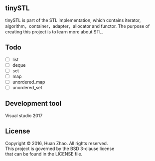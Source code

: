 ## tinySTL
tinySTL is part of the STL implementation, which contains iterator, algorithm，container，adapter，allocator and functor. The purpose of creating this project is to learn more about STL.

## Todo
- [ ] list
- [ ] deque
- [ ] set
- [ ] map
- [ ] unordered_map
- [ ] unordered_set

## Development tool
Visual studio 2017

## License
Copyright © 2016, Huan Zhao.  All rights reserved.  
This project is governed by the BSD 3-clause license   
that can be found in the LICENSE file.

